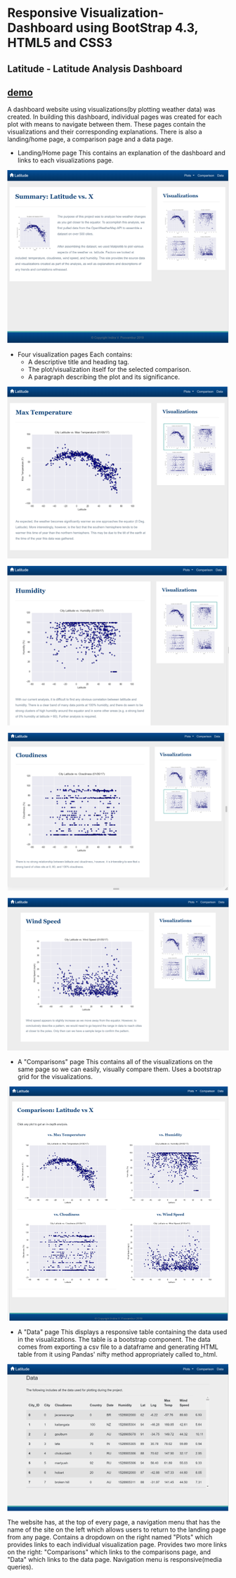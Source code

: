 # Responsive Visualization-Dashboard using BootStrap 4.3, HTML5 and CSS3
## Latitude - Latitude Analysis Dashboard
## [demo](https://indirapv.github.io/Responsive-Visualization-Dashboard/)

A dashboard website using visualizations(by plotting weather data) was created.
In building this dashboard, individual pages was created for each plot with means to navigate between them. These pages contain the visualizations and their corresponding explanations. There is also a landing/home page, a comparison page and a data page.

* Landing/Home page 
This contains an explanation of the dashboard and links to each visualizations page.


![final_app](Images/final_app.PNG)

* Four visualization pages
Each contains:
	* A descriptive title and heading tag.
	* The plot/visualization itself for the selected comparison.
	* A paragraph describing the plot and its significance.

![max_temp](Images/maxtemp.PNG)

![humidity_page](Images/Humidity.PNG)

![cloudiness_page](Images/cloudiness.PNG)

![wind_page](Images/windspeed.PNG)

* A "Comparisons" page 
This contains all of the visualizations on the same page so we can easily, visually compare them.
Uses a bootstrap grid for the visualizations.

![comparisons_page](Images/comparisons.PNG)

* A "Data" page 
This displays a responsive table containing the data used in the visualizations.
The table is a bootstrap component.
The data comes from exporting a csv file to a dataframe and generating HTML table from it using Pandas' nifty method appropriately called to_html. 

![data_page](Images/Data.PNG)

The website has, at the top of every page, a navigation menu that has the name of the site on the left which allows users to return to the landing page from any page.
Contains a dropdown on the right named "Plots" which provides links to each individual visualization page.
Provides two more links on the right: "Comparisons" which links to the comparisons page, and "Data" which links to the data page.
Navigation menu is responsive(media queries). 

